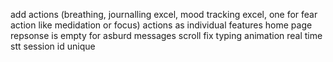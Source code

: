 add actions (breathing, journalling excel, mood tracking excel, one for fear action like medidation or focus)
actions as individual features home page
repsonse is empty for asburd messages
scroll fix
typing animation
real time stt
session id unique